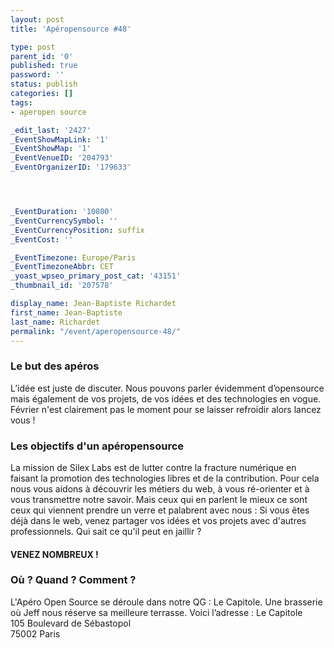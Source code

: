 ```yaml
---
layout: post
title: 'Apéropensource #48'

type: post
parent_id: '0'
published: true
password: ''
status: publish
categories: []
tags:
- aperopen source

_edit_last: '2427'
_EventShowMapLink: '1'
_EventShowMap: '1'
_EventVenueID: '204793'
_EventOrganizerID: '179633'




_EventDuration: '10800'
_EventCurrencySymbol: ''
_EventCurrencyPosition: suffix
_EventCost: ''

_EventTimezone: Europe/Paris
_EventTimezoneAbbr: CET
_yoast_wpseo_primary_post_cat: '43151'
_thumbnail_id: '207578'

display_name: Jean-Baptiste Richardet
first_name: Jean-Baptiste
last_name: Richardet
permalink: "/event/aperopensource-48/"
---
```


### Le but des apéros

L’idée est juste de discuter. Nous pouvons parler évidemment d’opensource mais également de vos projets, de vos idées et des technologies en vogue. Février n'est clairement pas le moment pour se laisser refroidir alors lancez vous !

### Les objectifs d'un apéropensource

La mission de Silex Labs est de lutter contre la fracture numérique en faisant la promotion des technologies libres et de la contribution. Pour cela nous vous aidons à découvrir les métiers du web, à vous ré-orienter et à vous transmettre notre savoir. Mais ceux qui en parlent le mieux ce sont ceux qui viennent prendre un verre et palabrent avec nous
: 
Si vous êtes déjà dans le web, venez partager vos idées et vos projets avec d'autres professionnels. Qui sait ce qu'il peut en jaillir ?

#### VENEZ NOMBREUX !

### Où ? Quand ? Comment ?

L'Apéro Open Source se déroule dans notre QG
: Le Capitole. Une brasserie où Jeff nous réserve sa meilleure terrasse. Voici l’adresse
: 
Le Capitole  
105 Boulevard de Sébastopol  
75002 Paris